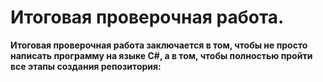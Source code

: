 # Итоговая проверочная работа. #

**Итоговая проверочная работа заключается в том, чтобы не просто написать программу на языке С#, а в том, чтобы полностью пройти все этапы создания репозитория:**

